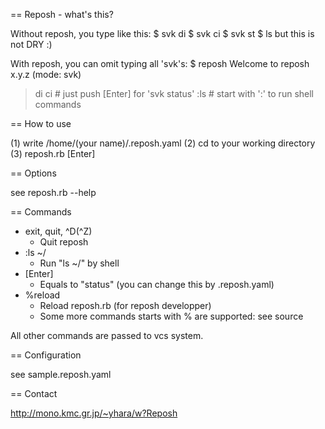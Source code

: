== Reposh - what's this?

Without reposh, you type like this:
  $ svk di
  $ svk ci
  $ svk st
  $ ls
but this is not DRY :)

With reposh, you can omit typing all 'svk's:
  $ reposh
  Welcome to reposh x.y.z (mode: svk)
  > di
  > ci
  >          # just push [Enter] for 'svk status'
  > :ls      # start with ':' to run shell commands

== How to use

(1) write /home/(your name)/.reposh.yaml
(2) cd to your working directory
(3) reposh.rb [Enter]

== Options

see reposh.rb --help

== Commands

* exit, quit, ^D(^Z)
  * Quit reposh
* :ls ~/
  * Run "ls ~/" by shell
* [Enter]
  * Equals to "status" (you can change this by .reposh.yaml) 
* %reload
  * Reload reposh.rb (for reposh developper)
  * Some more commands starts with % are supported: see source

All other commands are passed to vcs system.

== Configuration

see sample.reposh.yaml

== Contact
 
  http://mono.kmc.gr.jp/~yhara/w?Reposh

